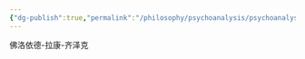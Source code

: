 ```yaml
---
{"dg-publish":true,"permalink":"/philosophy/psychoanalysis/psychoanalysis/","dgPassFrontmatter":true,"created":"2023-12-08T23:25:15.164+08:00","updated":"2023-12-08T23:25:34.732+08:00"}
---
```


佛洛依德-拉康-齐泽克